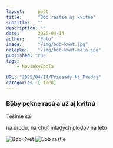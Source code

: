 ```yaml
---
layout:     post
title:      "Bôb rastie aj kvitne"
subtitle:   ""
description: ""
date:       2025-04-14
author:     "Palo"
image:      "/img/bob-kvet.jpg"
nalepka:	"/img/bob-kvet-mala.jpg"
published: true
tags:
    - NovinkyZpoľa
 
URL: "2025/04/14/Priesady_Na_Predaj"
categories: [ Tech]
---
```

### Bôby pekne rasú a už aj kvitnú ###
Tešíme sa 

na úrodu,
na chuť mladých plodov
na leto


![Bob Kvet](/img/bob-kvet.jpg)
![Bob rastie](/img/bob-rast.jpg)



